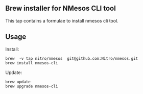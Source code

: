 ## Brew installer for NMesos CLI tool

This tap contains a formulae to install nmesos cli tool.

## Usage

Install:
```
brew  -v tap nitro/nmesos  git@github.com:Nitro/nmesos.git
brew install nmesos-cli
```

Update:
```
brew update
brew upgrade nmesos-cli
```